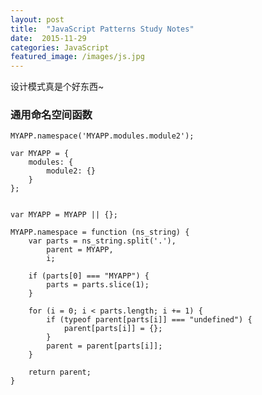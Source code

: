 ```yaml
---
layout: post
title:  "JavaScript Patterns Study Notes"
date:  2015-11-29
categories: JavaScript
featured_image: /images/js.jpg
---
```


设计模式真是个好东西~

### 通用命名空间函数

	MYAPP.namespace('MYAPP.modules.module2');
	
	var MYAPP = {
		modules: {
			module2: {}
		}
	};
	

	var MYAPP = MYAPP || {};
	
	MYAPP.namespace = function (ns_string) {
		var parts = ns_string.split('.'),
			parent = MYAPP,
			i;
			
		if (parts[0] === "MYAPP") {
			parts = parts.slice(1);
		}
		
		for (i = 0; i < parts.length; i += 1) {
			if (typeof parent[parts[i]] === "undefined") {
				parent[parts[i]] = {};
			}
			parent = parent[parts[i]];
		}
		
		return parent;
	}
